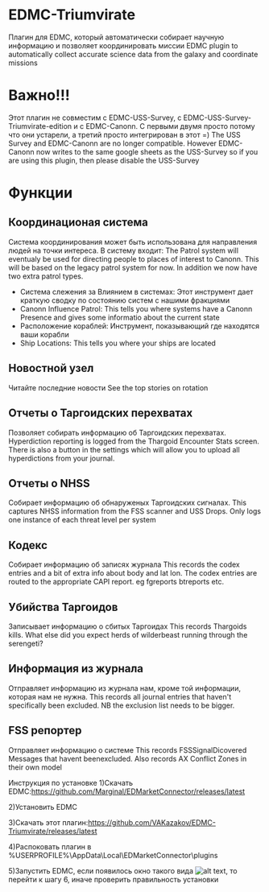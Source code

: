 ﻿# EDMC-Triumvirate
Плагин для EDMC, который автоматически собирает научную информацию и позволяет координировать миссии
EDMC plugin to automatically collect accurate science data from the galaxy and coordinate missions

# Важно!!!

Этот плагин не совместим с EDMC-USS-Survey, с EDMC-USS-Survey-Triumvirate-edition и с EDMC-Canonn. С первыми двумя просто потому что они устарели, а третий просто интегрирован в этот =)
The USS Survey and EDMC-Canonn are no longer compatible. However EDMC-Canonn now writes to the same google sheets as the USS-Survey so if you are using this plugin, then please disable the USS-Survey

# Функции
  
## Координационая система

Система координирования может быть использована для направления людей на точки интереса. В систему входит:
The Patrol system will eventualy be used for directing people to places of interest to Canonn. This will be based on the legacy patrol system for now. In addition we now have two extra patrol types. 
 
 * Система слежения за Влиянием в системах: Этот инструмент дает краткую сводку по состоянию систем с нашими фракциями 
 * Canonn Influence Patrol: This tells you where systems have a Canonn Presence and gives some informatio about the current state
 * Расположение кораблей: Инструмент, показывающий где находятся ваши корабли
 * Ship Locations: This tells you where your ships are located
 

## Новостной узел
Читайте последние новости
See the top stories on rotation

## Отчеты о Таргоидских перехватах
Позволяет собирать информацию об Таргоидских перехватах.
Hyperdiction reporting is logged from the Thargoid Encounter Stats screen. There is also a button in the settings which will allow you to upload all hyperdictions from your journal. 

## Отчеты о NHSS
Собирает информацию об обнаруженых Таргоидских сигналах.
This captures NHSS information from the FSS scanner and USS Drops. Only logs one instance of each threat level per system

## Кодекс
Собирает информацию об записях журнала
This records the codex entries and a bit of extra info about body and lat lon. The codex entries are routed to the appropriate CAPI report. eg fgreports btreports etc.

## Убийства Таргоидов
Записывает информацию о сбитых Таргоидах
This records Thargoids kills. What else did you expect herds of wilderbeast running through the serengeti?

## Информация из журнала
Отправляет информацию из журнала нам, кроме той информации, которая нам не нужна.
This records all journal entries that haven't specifically been excluded. NB the exclusion list needs to be bigger.

## FSS репортер
Отправляет информацию о системе
This records FSSSignalDicovered Messages that havent beenexcluded. Also records AX Conflict Zones in their own model

Инструкция по установке
   1)Скачать EDMC:https://github.com/Marginal/EDMarketConnector/releases/latest

   2)Установить EDMC 

   3)Скачать этот плагин:https://github.com/VAKazakov/EDMC-Triumvirate/releases/latest

   4)Распоковать плагин в %USERPROFILE%\AppData\Local\EDMarketConnector\plugins

   5)Запустить EDMC, если появилось окно такого вида ![alt text](https://github.com/VAKazakov/EDMC-Triumvirate/blob/master/.vs/EDMC-Main.PNG " "), то перейти к шагу 6, иначе проверить правильность установки